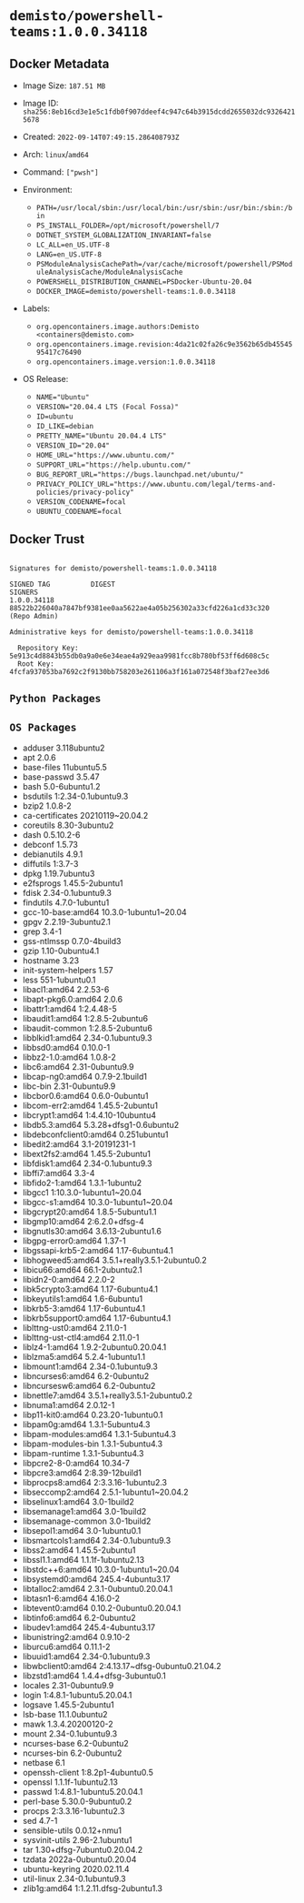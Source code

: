 # `demisto/powershell-teams:1.0.0.34118`
## Docker Metadata
- Image Size: `187.51 MB`
- Image ID: `sha256:8eb16cd3e1e5c1fdb0f907ddeef4c947c64b3915dcdd2655032dc93264215678`
- Created: `2022-09-14T07:49:15.286408793Z`
- Arch: `linux`/`amd64`
- Command: `["pwsh"]`
- Environment:
  - `PATH=/usr/local/sbin:/usr/local/bin:/usr/sbin:/usr/bin:/sbin:/bin`
  - `PS_INSTALL_FOLDER=/opt/microsoft/powershell/7`
  - `DOTNET_SYSTEM_GLOBALIZATION_INVARIANT=false`
  - `LC_ALL=en_US.UTF-8`
  - `LANG=en_US.UTF-8`
  - `PSModuleAnalysisCachePath=/var/cache/microsoft/powershell/PSModuleAnalysisCache/ModuleAnalysisCache`
  - `POWERSHELL_DISTRIBUTION_CHANNEL=PSDocker-Ubuntu-20.04`
  - `DOCKER_IMAGE=demisto/powershell-teams:1.0.0.34118`
- Labels:
  - `org.opencontainers.image.authors:Demisto <containers@demisto.com>`
  - `org.opencontainers.image.revision:4da21c02fa26c9e3562b65db4554595417c76490`
  - `org.opencontainers.image.version:1.0.0.34118`

- OS Release:
  - `NAME="Ubuntu"`
  - `VERSION="20.04.4 LTS (Focal Fossa)"`
  - `ID=ubuntu`
  - `ID_LIKE=debian`
  - `PRETTY_NAME="Ubuntu 20.04.4 LTS"`
  - `VERSION_ID="20.04"`
  - `HOME_URL="https://www.ubuntu.com/"`
  - `SUPPORT_URL="https://help.ubuntu.com/"`
  - `BUG_REPORT_URL="https://bugs.launchpad.net/ubuntu/"`
  - `PRIVACY_POLICY_URL="https://www.ubuntu.com/legal/terms-and-policies/privacy-policy"`
  - `VERSION_CODENAME=focal`
  - `UBUNTU_CODENAME=focal`

## Docker Trust
```

Signatures for demisto/powershell-teams:1.0.0.34118

SIGNED TAG          DIGEST                                                             SIGNERS
1.0.0.34118         88522b226040a7847bf9381ee0aa5622ae4a05b256302a33cfd226a1cd33c320   (Repo Admin)

Administrative keys for demisto/powershell-teams:1.0.0.34118

  Repository Key:	5e913c4d8843b55db0a9a0e6e34eae4a929eaa9981fcc8b780bf53ff6d608c5c
  Root Key:	4fcfa937053ba7692c2f9130bb758203e261106a3f161a072548f3baf27ee3d6

```

## `Python Packages`


## `OS Packages`

* adduser	3.118ubuntu2
* apt	2.0.6
* base-files	11ubuntu5.5
* base-passwd	3.5.47
* bash	5.0-6ubuntu1.2
* bsdutils	1:2.34-0.1ubuntu9.3
* bzip2	1.0.8-2
* ca-certificates	20210119~20.04.2
* coreutils	8.30-3ubuntu2
* dash	0.5.10.2-6
* debconf	1.5.73
* debianutils	4.9.1
* diffutils	1:3.7-3
* dpkg	1.19.7ubuntu3
* e2fsprogs	1.45.5-2ubuntu1
* fdisk	2.34-0.1ubuntu9.3
* findutils	4.7.0-1ubuntu1
* gcc-10-base:amd64	10.3.0-1ubuntu1~20.04
* gpgv	2.2.19-3ubuntu2.1
* grep	3.4-1
* gss-ntlmssp	0.7.0-4build3
* gzip	1.10-0ubuntu4.1
* hostname	3.23
* init-system-helpers	1.57
* less	551-1ubuntu0.1
* libacl1:amd64	2.2.53-6
* libapt-pkg6.0:amd64	2.0.6
* libattr1:amd64	1:2.4.48-5
* libaudit1:amd64	1:2.8.5-2ubuntu6
* libaudit-common	1:2.8.5-2ubuntu6
* libblkid1:amd64	2.34-0.1ubuntu9.3
* libbsd0:amd64	0.10.0-1
* libbz2-1.0:amd64	1.0.8-2
* libc6:amd64	2.31-0ubuntu9.9
* libcap-ng0:amd64	0.7.9-2.1build1
* libc-bin	2.31-0ubuntu9.9
* libcbor0.6:amd64	0.6.0-0ubuntu1
* libcom-err2:amd64	1.45.5-2ubuntu1
* libcrypt1:amd64	1:4.4.10-10ubuntu4
* libdb5.3:amd64	5.3.28+dfsg1-0.6ubuntu2
* libdebconfclient0:amd64	0.251ubuntu1
* libedit2:amd64	3.1-20191231-1
* libext2fs2:amd64	1.45.5-2ubuntu1
* libfdisk1:amd64	2.34-0.1ubuntu9.3
* libffi7:amd64	3.3-4
* libfido2-1:amd64	1.3.1-1ubuntu2
* libgcc1	1:10.3.0-1ubuntu1~20.04
* libgcc-s1:amd64	10.3.0-1ubuntu1~20.04
* libgcrypt20:amd64	1.8.5-5ubuntu1.1
* libgmp10:amd64	2:6.2.0+dfsg-4
* libgnutls30:amd64	3.6.13-2ubuntu1.6
* libgpg-error0:amd64	1.37-1
* libgssapi-krb5-2:amd64	1.17-6ubuntu4.1
* libhogweed5:amd64	3.5.1+really3.5.1-2ubuntu0.2
* libicu66:amd64	66.1-2ubuntu2.1
* libidn2-0:amd64	2.2.0-2
* libk5crypto3:amd64	1.17-6ubuntu4.1
* libkeyutils1:amd64	1.6-6ubuntu1
* libkrb5-3:amd64	1.17-6ubuntu4.1
* libkrb5support0:amd64	1.17-6ubuntu4.1
* liblttng-ust0:amd64	2.11.0-1
* liblttng-ust-ctl4:amd64	2.11.0-1
* liblz4-1:amd64	1.9.2-2ubuntu0.20.04.1
* liblzma5:amd64	5.2.4-1ubuntu1.1
* libmount1:amd64	2.34-0.1ubuntu9.3
* libncurses6:amd64	6.2-0ubuntu2
* libncursesw6:amd64	6.2-0ubuntu2
* libnettle7:amd64	3.5.1+really3.5.1-2ubuntu0.2
* libnuma1:amd64	2.0.12-1
* libp11-kit0:amd64	0.23.20-1ubuntu0.1
* libpam0g:amd64	1.3.1-5ubuntu4.3
* libpam-modules:amd64	1.3.1-5ubuntu4.3
* libpam-modules-bin	1.3.1-5ubuntu4.3
* libpam-runtime	1.3.1-5ubuntu4.3
* libpcre2-8-0:amd64	10.34-7
* libpcre3:amd64	2:8.39-12build1
* libprocps8:amd64	2:3.3.16-1ubuntu2.3
* libseccomp2:amd64	2.5.1-1ubuntu1~20.04.2
* libselinux1:amd64	3.0-1build2
* libsemanage1:amd64	3.0-1build2
* libsemanage-common	3.0-1build2
* libsepol1:amd64	3.0-1ubuntu0.1
* libsmartcols1:amd64	2.34-0.1ubuntu9.3
* libss2:amd64	1.45.5-2ubuntu1
* libssl1.1:amd64	1.1.1f-1ubuntu2.13
* libstdc++6:amd64	10.3.0-1ubuntu1~20.04
* libsystemd0:amd64	245.4-4ubuntu3.17
* libtalloc2:amd64	2.3.1-0ubuntu0.20.04.1
* libtasn1-6:amd64	4.16.0-2
* libtevent0:amd64	0.10.2-0ubuntu0.20.04.1
* libtinfo6:amd64	6.2-0ubuntu2
* libudev1:amd64	245.4-4ubuntu3.17
* libunistring2:amd64	0.9.10-2
* liburcu6:amd64	0.11.1-2
* libuuid1:amd64	2.34-0.1ubuntu9.3
* libwbclient0:amd64	2:4.13.17~dfsg-0ubuntu0.21.04.2
* libzstd1:amd64	1.4.4+dfsg-3ubuntu0.1
* locales	2.31-0ubuntu9.9
* login	1:4.8.1-1ubuntu5.20.04.1
* logsave	1.45.5-2ubuntu1
* lsb-base	11.1.0ubuntu2
* mawk	1.3.4.20200120-2
* mount	2.34-0.1ubuntu9.3
* ncurses-base	6.2-0ubuntu2
* ncurses-bin	6.2-0ubuntu2
* netbase	6.1
* openssh-client	1:8.2p1-4ubuntu0.5
* openssl	1.1.1f-1ubuntu2.13
* passwd	1:4.8.1-1ubuntu5.20.04.1
* perl-base	5.30.0-9ubuntu0.2
* procps	2:3.3.16-1ubuntu2.3
* sed	4.7-1
* sensible-utils	0.0.12+nmu1
* sysvinit-utils	2.96-2.1ubuntu1
* tar	1.30+dfsg-7ubuntu0.20.04.2
* tzdata	2022a-0ubuntu0.20.04
* ubuntu-keyring	2020.02.11.4
* util-linux	2.34-0.1ubuntu9.3
* zlib1g:amd64	1:1.2.11.dfsg-2ubuntu1.3
